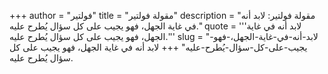 +++
author = "فولتير"
title = "مقولة فولتير"
description = "مقولة فولتير: لابد أنه في غاية الجهل، فهو يجيب على كل سؤال يُطرح عليه."
quote = '''لابد أنه في غاية الجهل، فهو يجيب على كل سؤال يُطرح عليه.'''
slug = "لابد-أنه-في-غاية-الجهل،-فهو-يجيب-على-كل-سؤال-يُطرح-عليه"
+++
لابد أنه في غاية الجهل، فهو يجيب على كل سؤال يُطرح عليه.
